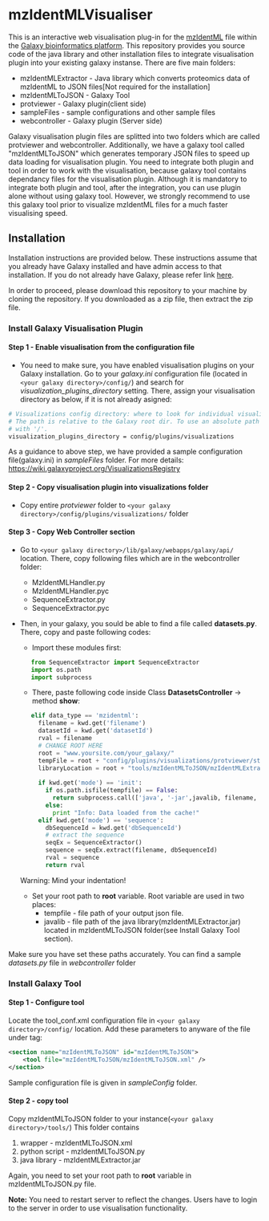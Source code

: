 # mzIdentMLVisualiser

This is an interactive web visualisation plug-in for the [mzIdentML](http://www.psidev.info/mzidentml) file within the [Galaxy bioinformatics platform](https://galaxyproject.org). This repository provides you source code of the java library and other installation files to integrate visualisation plugin into your existing galaxy instanse. There are five main folders:
* mzIdentMLExtractor - Java library which converts proteomics data of mzIdentML to JSON files[Not required for the installation]
* mzIdentMLToJSON - Galaxy Tool
* protviewer - Galaxy plugin(client side)
* sampleFiles - sample configurations and other sample files
* webcontroller - Galaxy plugin (Server side)

Galaxy visualisation plugin files are splitted into two folders which are called protviewer and webcontroller.
Additionally, we have a galaxy tool called "mzIdentMLToJSON" which generates temporary JSON files to speed up data loading for visualisation plugin. You need to integrate both plugin and tool in order to work with the visualisation, because galaxy tool contains dependancy files for the visualisation plugin. Although it is mandatory to integrate both plugin and tool, after the integration, you can use plugin alone without using galaxy tool. However, we strongly recommend to use this galaxy tool prior to visualize mzIdentML files for a much faster visualising speed.

## Installation

Installation instructions are provided below. These instructions assume that you already have Galaxy installed and have admin access to that installation. If you do not already have Galaxy, please refer link [here](https://wiki.galaxyproject.org/Admin/GetGalaxy).

In order to proceed, please download this repository to your machine by cloning the repository. If you downloaded as a zip file, then extract the zip file.

### Install Galaxy Visualisation Plugin

#### Step 1 - Enable visualisation from the configuration file 
* You need to make sure, you have enabled visualisation plugins on your Galaxy installation. Go to your *galaxy.ini* configuration file (located in ```<your galaxy directory>/config/```) and search for *visualization_plugins_directory* setting. There, assign your visualisation directory as below, if it is not already asigned:

```bash
# Visualizations config directory: where to look for individual visualization plugins.
# The path is relative to the Galaxy root dir. To use an absolute path begin the path
# with '/'.
visualization_plugins_directory = config/plugins/visualizations
```
As a guidance to above step, we have provided a sample configuration file(galaxy.ini) in *sampleFiles* folder. For more details: https://wiki.galaxyproject.org/VisualizationsRegistry

#### Step 2 - Copy visualisation plugin into visualizations folder
* Copy entire *protviewer* folder to ```<your galaxy directory>/config/plugins/visualizations/``` folder

#### Step 3 - Copy Web Controller section
* Go to ```<your galaxy directory>/lib/galaxy/webapps/galaxy/api/``` location. There, copy following files which are in the webcontroller folder:
  * MzIdentMLHandler.py
  * MzIdentMLHandler.pyc
  * SequenceExtractor.py
  * SequenceExtractor.pyc
* Then, in your galaxy, you sould be able to find a file called **datasets.py**. There, copy and paste following codes:

  * Import these modules first:
   ```python
      from SequenceExtractor import SequenceExtractor
      import os.path
      import subprocess
   ```
  * There, paste following code inside Class **DatasetsController** -> method **show**:
   ```python
      elif data_type == 'mzidentml':
        filename = kwd.get('filename')
        datasetId = kwd.get('datasetId')
        rval = filename
        # CHANGE ROOT HERE
        root = "www.yoursite.com/your_galaxy/"
        tempFile = root + "config/plugins/visualizations/protviewer/static/data/" + datasetId + "_protein.json"
        libraryLocation = root + "tools/mzIdentMLToJSON/mzIdentMLExtractor.jar"
        
        if kwd.get('mode') == 'init':
          if os.path.isfile(tempfile) == False:
            return subprocess.call(['java', '-jar',javalib, filename, datasetId])
          else:
            print "Info: Data loaded from the cache!"
        elif kwd.get('mode') == 'sequence':
          dbSequenceId = kwd.get('dbSequenceId')
          # extract the sequence
          seqEx = SequenceExtractor()
          sequence = seqEx.extract(filename, dbSequenceId)
          rval = sequence
          return rval
    ```
    Warning: Mind your indentation!
  * Set your root path to **root** variable. Root variable are used in two places: 
    * tempfile - file path of your output json file. 
    * javalib - file path of the java library(mzIdentMLExtractor.jar) located in mzIdentMLToJSON folder(see Install Galaxy Tool section).
    
Make sure you have set these paths accurately. You can find a sample *datasets.py* file in *webcontroller* folder

### Install Galaxy Tool

#### Step 1 - Configure tool

Locate the tool_conf.xml configuration file in ```<your galaxy directory>/config/``` location.
Add these parameters to anyware of  the file under <toolbox> tag:

```XML
<section name="mzIdentMLToJSON" id="mzIdentMLToJSON">
    <tool file="mzIdentMLToJSON/mzIdentMLToJSON.xml" />
</section>
```

Sample configuration file is given in *sampleConfig* folder.

#### Step 2 - copy tool

Copy mzIdentMLToJSON folder to your instance(```<your galaxy directory>/tools/```)
This folder contains 
 1. wrapper - mzIdentMLToJSON.xml 
 2. python script - mzIdentMLToJSON.py
 3. java library - mzIdentMLExtractor.jar

Again, you need to set your root path to **root** variable in mzIdentMLToJSON.py file.

**Note:** You need to restart server to reflect the changes. Users have to login to the server in order to use visualisation functionality.
